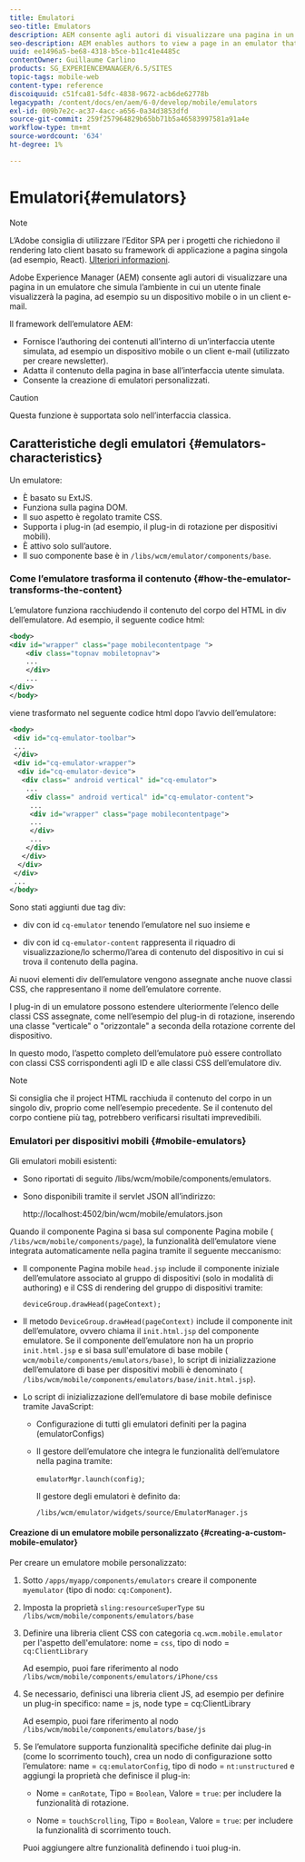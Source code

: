 ```yaml
---
title: Emulatori
seo-title: Emulators
description: AEM consente agli autori di visualizzare una pagina in un emulatore che simula l’ambiente in cui l’utente finale visualizzerà la pagina
seo-description: AEM enables authors to view a page in an emulator that simulates the environment in which an end-user will view the page
uuid: ee1496a5-be68-4318-b5ce-b11c41e4485c
contentOwner: Guillaume Carlino
products: SG_EXPERIENCEMANAGER/6.5/SITES
topic-tags: mobile-web
content-type: reference
discoiquuid: c51fca81-5dfc-4838-9672-acb6de62778b
legacypath: /content/docs/en/aem/6-0/develop/mobile/emulators
exl-id: 009b7e2c-ac37-4acc-a656-0a34d3853dfd
source-git-commit: 259f257964829b65bb71b5a46583997581a91a4e
workflow-type: tm+mt
source-wordcount: '634'
ht-degree: 1%

---
```


# Emulatori{#emulators}

>[!NOTE]
>
>L’Adobe consiglia di utilizzare l’Editor SPA per i progetti che richiedono il rendering lato client basato su framework di applicazione a pagina singola (ad esempio, React). [Ulteriori informazioni](/help/sites-developing/spa-overview.md).

Adobe Experience Manager (AEM) consente agli autori di visualizzare una pagina in un emulatore che simula l’ambiente in cui un utente finale visualizzerà la pagina, ad esempio su un dispositivo mobile o in un client e-mail.

Il framework dell’emulatore AEM:

* Fornisce l’authoring dei contenuti all’interno di un’interfaccia utente simulata, ad esempio un dispositivo mobile o un client e-mail (utilizzato per creare newsletter).
* Adatta il contenuto della pagina in base all’interfaccia utente simulata.
* Consente la creazione di emulatori personalizzati.

>[!CAUTION]
>
>Questa funzione è supportata solo nell’interfaccia classica.

## Caratteristiche degli emulatori {#emulators-characteristics}

Un emulatore:

* È basato su ExtJS.
* Funziona sulla pagina DOM.
* Il suo aspetto è regolato tramite CSS.
* Supporta i plug-in (ad esempio, il plug-in di rotazione per dispositivi mobili).
* È attivo solo sull’autore.
* Il suo componente base è in `/libs/wcm/emulator/components/base`.

### Come l’emulatore trasforma il contenuto {#how-the-emulator-transforms-the-content}

L’emulatore funziona racchiudendo il contenuto del corpo del HTML in div dell’emulatore. Ad esempio, il seguente codice html:

```xml
<body>
<div id="wrapper" class="page mobilecontentpage ">
    <div class="topnav mobiletopnav">
    ...
    </div>
    ...
</div>
</body>
```

viene trasformato nel seguente codice html dopo l’avvio dell’emulatore:

```xml
<body>
 <div id="cq-emulator-toolbar">
 ...
 </div>
 <div id="cq-emulator-wrapper">
  <div id="cq-emulator-device">
   <div class=" android vertical" id="cq-emulator">
    ...
    <div class=" android vertical" id="cq-emulator-content">
     ...
     <div id="wrapper" class="page mobilecontentpage">
     ...
     </div>
     ...
    </div>
   </div>
  </div>
 </div>
 ...
</body>
```

Sono stati aggiunti due tag div:

* div con id `cq-emulator` tenendo l’emulatore nel suo insieme e

* div con id `cq-emulator-content` rappresenta il riquadro di visualizzazione/lo schermo/l’area di contenuto del dispositivo in cui si trova il contenuto della pagina.

Ai nuovi elementi div dell’emulatore vengono assegnate anche nuove classi CSS, che rappresentano il nome dell’emulatore corrente.

I plug-in di un emulatore possono estendere ulteriormente l’elenco delle classi CSS assegnate, come nell’esempio del plug-in di rotazione, inserendo una classe &quot;verticale&quot; o &quot;orizzontale&quot; a seconda della rotazione corrente del dispositivo.

In questo modo, l’aspetto completo dell’emulatore può essere controllato con classi CSS corrispondenti agli ID e alle classi CSS dell’emulatore div.

>[!NOTE]
>
>Si consiglia che il project HTML racchiuda il contenuto del corpo in un singolo div, proprio come nell’esempio precedente. Se il contenuto del corpo contiene più tag, potrebbero verificarsi risultati imprevedibili.

### Emulatori per dispositivi mobili {#mobile-emulators}

Gli emulatori mobili esistenti:

* Sono riportati di seguito /libs/wcm/mobile/components/emulators.
* Sono disponibili tramite il servlet JSON all’indirizzo:

  http://localhost:4502/bin/wcm/mobile/emulators.json

Quando il componente Pagina si basa sul componente Pagina mobile ( `/libs/wcm/mobile/components/page`), la funzionalità dell’emulatore viene integrata automaticamente nella pagina tramite il seguente meccanismo:

* Il componente Pagina mobile `head.jsp` include il componente iniziale dell’emulatore associato al gruppo di dispositivi (solo in modalità di authoring) e il CSS di rendering del gruppo di dispositivi tramite:

  `deviceGroup.drawHead(pageContext);`

* Il metodo `DeviceGroup.drawHead(pageContext)` include il componente init dell’emulatore, ovvero chiama il `init.html.jsp` del componente emulatore. Se il componente dell’emulatore non ha un proprio `init.html.jsp` e si basa sull&#39;emulatore di base mobile ( `wcm/mobile/components/emulators/base)`, lo script di inizializzazione dell’emulatore di base per dispositivi mobili è denominato ( `/libs/wcm/mobile/components/emulators/base/init.html.jsp`).

* Lo script di inizializzazione dell’emulatore di base mobile definisce tramite JavaScript:

   * Configurazione di tutti gli emulatori definiti per la pagina (emulatorConfigs)
   * Il gestore dell’emulatore che integra le funzionalità dell’emulatore nella pagina tramite:

     `emulatorMgr.launch(config)`;

     Il gestore degli emulatori è definito da:

     `/libs/wcm/emulator/widgets/source/EmulatorManager.js`

#### Creazione di un emulatore mobile personalizzato {#creating-a-custom-mobile-emulator}

Per creare un emulatore mobile personalizzato:

1. Sotto `/apps/myapp/components/emulators` creare il componente `myemulator` (tipo di nodo: `cq:Component`).

1. Imposta la proprietà `sling:resourceSuperType` su `/libs/wcm/mobile/components/emulators/base`

1. Definire una libreria client CSS con categoria `cq.wcm.mobile.emulator` per l&#39;aspetto dell&#39;emulatore: nome = `css`, tipo di nodo = `cq:ClientLibrary`

   Ad esempio, puoi fare riferimento al nodo `/libs/wcm/mobile/components/emulators/iPhone/css`

1. Se necessario, definisci una libreria client JS, ad esempio per definire un plug-in specifico: name = js, node type = cq:ClientLibrary

   Ad esempio, puoi fare riferimento al nodo `/libs/wcm/mobile/components/emulators/base/js`

1. Se l’emulatore supporta funzionalità specifiche definite dai plug-in (come lo scorrimento touch), crea un nodo di configurazione sotto l’emulatore: name = `cq:emulatorConfig`, tipo di nodo = `nt:unstructured` e aggiungi la proprietà che definisce il plug-in:

   * Nome = `canRotate`, Tipo = `Boolean`, Valore = `true`: per includere la funzionalità di rotazione.

   * Nome = `touchScrolling`, Tipo = `Boolean`, Valore = `true`: per includere la funzionalità di scorrimento touch.

   Puoi aggiungere altre funzionalità definendo i tuoi plug-in.
